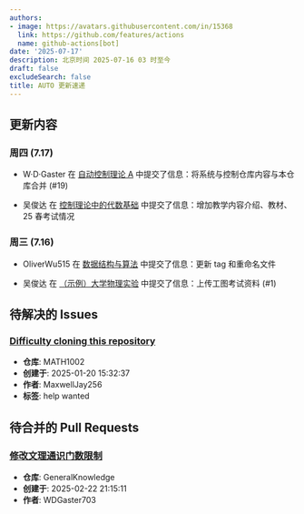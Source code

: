 ```yaml
---
authors:
- image: https://avatars.githubusercontent.com/in/15368
  link: https://github.com/features/actions
  name: github-actions[bot]
date: '2025-07-17'
description: 北京时间 2025-07-16 03 时至今
draft: false
excludeSearch: false
title: AUTO 更新速递
---
```


## 更新内容

### 周四 (7.17)

- W·D·Gaster 在 [自动控制理论 A](https://github.com/HITSZ-OpenAuto/AUTO3001A) 中提交了信息：将系统与控制仓库内容与本仓库合并 (#19)

- 吴俊达 在 [控制理论中的代数基础](https://github.com/HITSZ-OpenAuto/AUTO2006) 中提交了信息：增加教学内容介绍、教材、25 春考试情况

### 周三 (7.16)

- OliverWu515 在 [数据结构与算法](https://github.com/HITSZ-OpenAuto/COMP2050) 中提交了信息：更新 tag 和重命名文件

- 吴俊达 在 [（示例）大学物理实验](https://github.com/HITSZ-OpenAuto/MECH2019) 中提交了信息：上传工图考试资料 (#1)

## 待解决的 Issues

### [Difficulty cloning this repository](https://github.com/HITSZ-OpenAuto/MATH1002/issues/13)

- **仓库**: MATH1002
- **创建于**: 2025-01-20 15:32:37
- **作者**: MaxwellJay256
- **标签**: help wanted

## 待合并的 Pull Requests

### [修改文理通识门数限制](https://github.com/HITSZ-OpenAuto/GeneralKnowledge/pull/6)

- **仓库**: GeneralKnowledge
- **创建于**: 2025-02-22 21:15:11
- **作者**: WDGaster703

